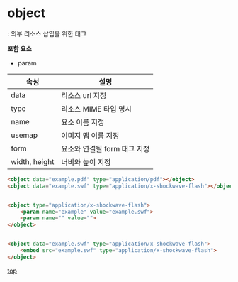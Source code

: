 # object
: 외부 리소스 삽입을 위한 태그  


**포함 요소**
- param


속성 | 설명
---|---
data | 리소스 url 지정
type | 리소스 MIME 타입 명시  
name | 요소 이름 지정
usemap | 이미지 맵 이름 지정  
form   | 요소와 연결될 form 태그 지정
width, height | 너비와 높이 지정


```html
<object data="example.pdf" type="application/pdf"></object>
<object data="example.swf" type="application/x-shockwave-flash"></object>


<object type="application/x-shockwave-flash">
    <param name="example" value="example.swf">
    <param name="" value="">
</object>


<object data="example.swf" type="application/x-shockwave-flash">
    <embed src="example.swf" type="application/x-shockwave-flash">
</object>
```



[top](#)
